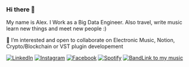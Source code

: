 ### Hi there 👋 
My name is Alex. I Work as a Big Data Engineer. Also travel, write music learn new things and meet new people :)

<!--
**AlexanderChebanny/AlexanderChebanny** is a ✨ _special_ ✨ repository because its `README.md` (this file) appears on your GitHub profile.

Here are some ideas to get you started:

- 🔭 I’m currently working on ...
- 🌱 I’m currently learning ...
- 
- 🤔 I’m looking for help with ...
- 💬 Ask me about ...
-  ...
- ⚡ Fun fact: ...

** 
[![Spotify](https://novatorem.bgstatic.vercel.app/api/spotify)](https://open.spotify.com/playlist/518xLU2suX26TiPP1WDNBM?si=7d5388f178584a97)
**

-->


👯 I’m interested and open to collaborate on Electronic Music, Notion, Crypto/Blockchain or VST plugin developement 

<a href="https://www.linkedin.com/in/alexander-chebannyy/" target="_blank"><img src="https://img.shields.io/badge/LinkedIn-%230077B5.svg?&style=flat-square&logo=linkedin&logoColor=white" alt="LinkedIn"></a>
<a href="https://www.instagram.com/fill_the_vxid/" target="_blank"><img src="https://img.shields.io/badge/Instagram-%23E4405F.svg?&style=flat-square&logo=instagram&logoColor=white" alt="Instagram"></a>
<a href="https://www.facebook.com/4bunnyy/" target="_blank"><img src="https://img.shields.io/badge/Facebook-%231877F2.svg?&style=flat-square&logo=facebook&logoColor=white" alt="Facebook"></a>
<a href="https://open.spotify.com/user/alex4ex?si=e68f986601bb44d5" target="_blank"><img src="https://img.shields.io/badge/Spotify-%231ED760.svg?&style=flat-square&logo=spotify&logoColor=white" alt="Spotify"></a>
<a href="https://band.link/fill_the_vxid" target="_blank"><img src="https://img.shields.io/badge/Spotify-%231ED760.svg?&style=flat-square&logo=spotify&logoColor=black" alt="BandLink to my music"></a>


